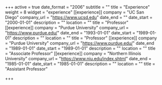 +++
active = true
date_format = "2006"
subtitle = ""
title = "Experience"
weight = 8
widget = "experience"
[[experience]]
company = "UC San Diego"
company_url = "https://www.ucsd.edu"
date_end = ""
date_start = "2000-01-01"
description = ""
location = ""
title = "Professor"
[[experience]]
company = "Purdue University"
company_url = "https://www.purdue.edu/"
date_end = "1993-01-01"
date_start = "1989-01-01"
description = ""
location = ""
title = "Professor"
[[experience]]
company = "Purdue University"
company_url = "https://www.purdue.edu/"
date_end = "1989-01-01"
date_start = "1989-01-01"
description = ""
location = ""
title = "Associate Professor"
[[experience]]
company = "Northern Illinois University"
company_url = "https://www.niu.edu/index.shtml"
date_end = "1985-01-01"
date_start = "1985-01-01"
description = ""
location = ""
title = "Assistant Professor"

+++
